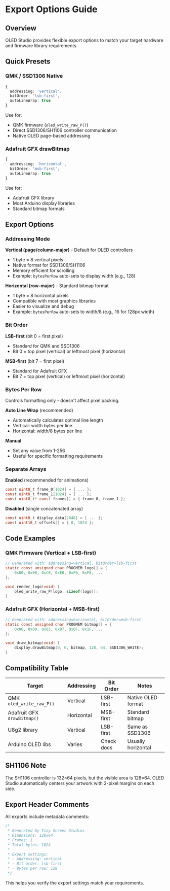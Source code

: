 # Export Options Guide

## Overview

OLED Studio provides flexible export options to match your target hardware and firmware library requirements.

## Quick Presets

### QMK / SSD1306 Native
```typescript
{
  addressing: 'vertical',
  bitOrder: 'lsb-first',
  autoLineWrap: true
}
```
Use for:
- QMK firmware (`oled_write_raw_P()`)
- Direct SSD1306/SH1106 controller communication
- Native OLED page-based addressing

### Adafruit GFX drawBitmap
```typescript
{
  addressing: 'horizontal',
  bitOrder: 'msb-first',
  autoLineWrap: true
}
```
Use for:
- Adafruit GFX library
- Most Arduino display libraries
- Standard bitmap formats

## Export Options

### Addressing Mode

**Vertical (page/column-major)** - Default for OLED controllers
- 1 byte = 8 vertical pixels
- Native format for SSD1306/SH1106
- Memory efficient for scrolling
- Example: `bytesPerRow` auto-sets to display width (e.g., 128)

**Horizontal (row-major)** - Standard bitmap format
- 1 byte = 8 horizontal pixels
- Compatible with most graphics libraries
- Easier to visualize and debug
- Example: `bytesPerRow` auto-sets to width/8 (e.g., 16 for 128px width)

### Bit Order

**LSB-first** (bit 0 = first pixel)
- Standard for QMK and SSD1306
- Bit 0 = top pixel (vertical) or leftmost pixel (horizontal)

**MSB-first** (bit 7 = first pixel)
- Standard for Adafruit GFX
- Bit 7 = top pixel (vertical) or leftmost pixel (horizontal)

### Bytes Per Row

Controls formatting only - doesn't affect pixel packing.

**Auto Line Wrap** (recommended)
- Automatically calculates optimal line length
- Vertical: width bytes per line
- Horizontal: width/8 bytes per line

**Manual**
- Set any value from 1-256
- Useful for specific formatting requirements

### Separate Arrays

**Enabled** (recommended for animations)
```c
const uint8_t frame_0[1024] = { ... };
const uint8_t frame_1[1024] = { ... };
const uint8_t* const frames[] = { frame_0, frame_1 };
```

**Disabled** (single concatenated array)
```c
const uint8_t display_data[2048] = { ... };
const uint16_t offsets[] = { 0, 1024 };
```

## Code Examples

### QMK Firmware (Vertical + LSB-first)

```c
// Generated with: addressing=vertical, bitOrder=lsb-first
static const unsigned char PROGMEM logo[] = {
    0x00, 0x00, 0xC0, 0xE0, 0xF0, 0xF8, ...
};

void render_logo(void) {
    oled_write_raw_P(logo, sizeof(logo));
}
```

### Adafruit GFX (Horizontal + MSB-first)

```c
// Generated with: addressing=horizontal, bitOrder=msb-first
static const unsigned char PROGMEM bitmap[] = {
    0x00, 0x00, 0x03, 0x07, 0x0F, 0x1F, ...
};

void draw_bitmap(void) {
    display.drawBitmap(0, 0, bitmap, 128, 64, SSD1306_WHITE);
}
```

## Compatibility Table

| Target | Addressing | Bit Order | Notes |
|--------|-----------|-----------|-------|
| QMK `oled_write_raw_P()` | Vertical | LSB-first | Native OLED format |
| Adafruit GFX `drawBitmap()` | Horizontal | MSB-first | Standard bitmap |
| U8g2 library | Vertical | LSB-first | Same as SSD1306 |
| Arduino OLED libs | Varies | Check docs | Usually horizontal |

## SH1106 Note

The SH1106 controller is 132×64 pixels, but the visible area is 128×64. OLED Studio automatically centers your artwork with 2-pixel margins on each side.

## Export Header Comments

All exports include metadata comments:

```c
/*
 * Generated by Tiny Screen Studios
 * Dimensions: 128x64
 * Frames: 1
 * Total bytes: 1024
 *
 * Export settings:
 * - Addressing: vertical
 * - Bit order: lsb-first
 * - Bytes per row: 128
 */
```

This helps you verify the export settings match your requirements.
